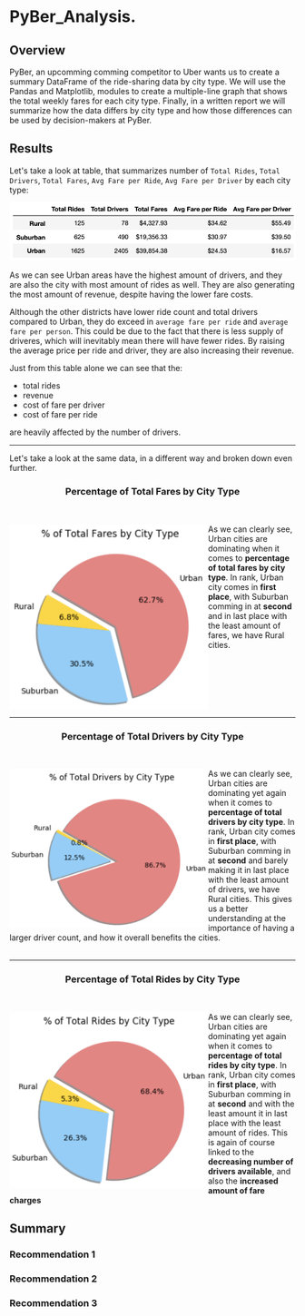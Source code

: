 # PyBer_Analysis.

## Overview
PyBer, an upcomming comming competitor to Uber wants us to create a summary DataFrame of the ride-sharing data by city type. We will use the Pandas and Matplotlib, modules to create a multiple-line graph that shows the total weekly fares for each city type. Finally, in a written report we will summarize how the data differs by city type and how those differences can be used by decision-makers at PyBer.

## Results

Let's take a look at table, that summarizes number of `Total Rides`, `Total Drivers`, `Total Fares`, `Avg Fare per Ride`, `Avg Fare per Driver` by each city type:

<img src="/analysis/pyber_dataTable.png" alt="pyberData_table_summary"><br>

As we can see Urban areas have the highest amount of drivers, and they are also the city with most amount of rides as well. They are also generating the most amount of revenue, despite having the lower fare costs. 

Although the other districts have lower ride count and total drivers compared to Urban, they do exceed in `average fare per ride` and `average fare per person`. This could be due to the fact that there is less supply of driveres, which will inevitably mean there will have fewer rides. By raising the average price per ride and driver, they are also increasing their revenue.  

Just from this table alone we can see that the:

- total rides
- revenue
- cost of fare per driver 
- cost of fare per ride 

are heavily affected by the number of drivers.

---

Let's take a look at the same data, in a different way and broken down even further. 

<p>
  <h3 align="center">Percentage of Total Fares by City Type</h3>
  <br>
</p>

<img src="/analysis/total_fares_by_cityType.png" alt="fares_by_city_type.png" align="left" width="350">

As we can clearly see, Urban cities are dominating when it comes to **percentage of total fares by city type**. In rank, Urban city comes in **first place**, with Suburban comming in at **second** and in last place with the least amount of fares, we have Rural cities. 
<br clear = "left"/>

---

<p>
  <h3 align="center">Percentage of Total Drivers by City Type</h3>
  <br>
</p>

<img src="/analysis/total_drivers_by_cityType.png" alt="total_drivers_by_city_type" align="left" width="350">

As we can clearly see, Urban cities are dominating yet again when it comes to **percentage of total drivers by city type**. In rank, Urban city comes in **first place**, with Suburban comming in at **second** and barely making it in last place with the least amount of drivers, we have Rural cities. This gives us a better understanding at the importance of having a larger driver count, and how it overall benefits the cities.  
<br clear = "left"/>

---


<p>
  <h3 align="center">Percentage of Total Rides by City Type</h3>
  <br>
</p>

<img src="/analysis/total_rides_by_cityType.png" alt="total_rides_by_city_type" align="left" width="350">

As we can clearly see, Urban cities are dominating yet again when it comes to **percentage of total rides by city type**. In rank, Urban city comes in **first place**, with Suburban comming in at **second** and with the least amount it in last place with the least amount of rides. This is again of course linked to the **decreasing number of drivers available**, and also the **increased amount of fare charges**
<br clear = "left"/>







## Summary 

### Recommendation 1

### Recommendation 2

### Recommendation 3

